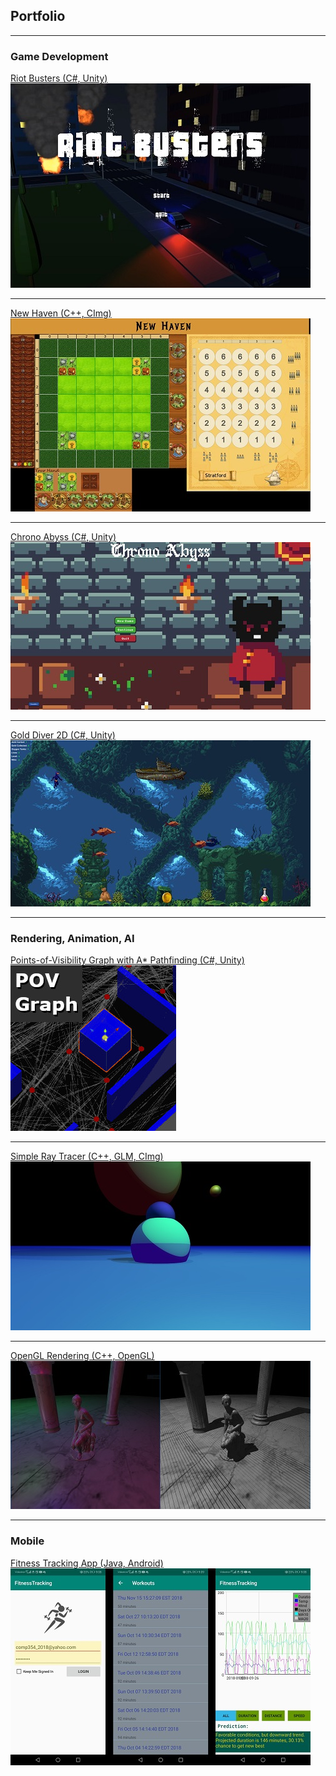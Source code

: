 ## Portfolio

---

### Game Development

[Riot Busters (C#, Unity)](https://github.com/zee366/RiotBusters)
<img src="images/riot-busters_thumbnail.jpg?raw=true"/>

---

[New Haven (C++, CImg)](https://github.com/OmarAlFarajat/New-Haven-Board-Game)
<img src="images/new-haven_thumbnail.jpg?raw=true"/>

---

[Chrono Abyss (C#, Unity)](https://github.com/christopherdufort/Dream-Eater-Interactive)
<img src="images/chrono-abyss_thumbnail.jpg?raw=true"/>

---

[Gold Diver 2D (C#, Unity)](https://github.com/OmarAlFarajat/Gold-Diver-2D)
<img src="images/gold-diver-2d_thumbnail.jpg?raw=true"/>

---
### Rendering, Animation, AI

[Points-of-Visibility Graph with A* Pathfinding (C#, Unity)](https://github.com/OmarAlFarajat/Unity-POV-Graph)
<img src="images/pov-graph_thumbnail.jpg?raw=true"/>

---
[Simple Ray Tracer (C++, GLM, CImg)](https://github.com/OmarAlFarajat/Simple-Ray-Tracer)
<img src="images/ray-tracer_thumbnail.jpg?raw=true"/>

---

[OpenGL Rendering (C++, OpenGL)](https://github.com/OmarAlFarajat/OpenGL-Rendering)
<img src="images/opengl-render_thumbnail.jpg?raw=true"/>

---

### Mobile

[Fitness Tracking App (Java, Android)](https://github.com/comp354-group-i-j/fitnesstracking)
<img src="images/fitness-app_thumbnail.jpg?raw=true"/>
